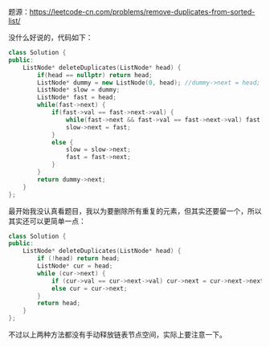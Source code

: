题源：https://leetcode-cn.com/problems/remove-duplicates-from-sorted-list/

没什么好说的，代码如下：

```c++
class Solution {
public:
    ListNode* deleteDuplicates(ListNode* head) {
        if(head == nullptr) return head;
        ListNode* dummy = new ListNode(0, head); //dummy->next = head;
        ListNode* slow = dummy;
        ListNode* fast = head;
        while(fast->next) {
            if(fast->val == fast->next->val) {
                while(fast->next && fast->val == fast->next->val) fast = fast->next;
                slow->next = fast;
            }
            else {
                slow = slow->next;
                fast = fast->next;
            }
        }
        return dummy->next;
    }
};
```

最开始我没认真看题目，我以为要删除所有重复的元素，但其实还要留一个，所以其实还可以更简单一点：

```c++
class Solution {
public:
    ListNode* deleteDuplicates(ListNode* head) {
        if (!head) return head;        
        ListNode* cur = head;
        while (cur->next) {
            if (cur->val == cur->next->val) cur->next = cur->next->next;
            else cur = cur->next;            
        }
        return head;
    }
};
```

不过以上两种方法都没有手动释放链表节点空间，实际上要注意一下。